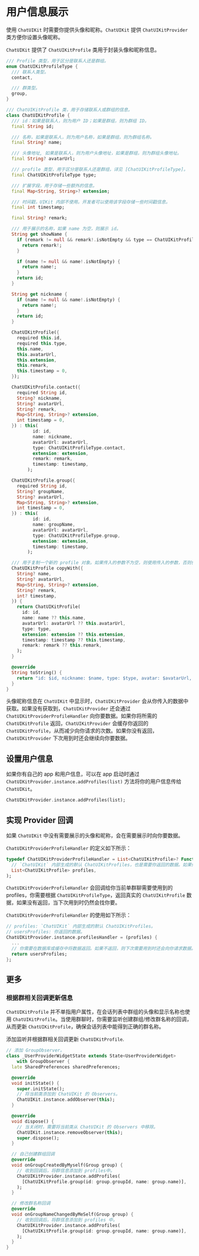 # 用户信息展示

<Toc />

使用 `ChatUIKit` 时需要你提供头像和昵称。`ChatUIKit` 提供 `ChatUIKitProvider` 类方便你设置头像昵称。

`ChatUIKit` 提供了 `ChatUIKitProfile` 类用于封装头像和昵称信息。

```dart
/// Profile 类型，用于区分是联系人还是群组。
enum ChatUIKitProfileType {
  /// 联系人类型。
  contact,

  /// 群类型。
  group,
}

/// ChatUIKitProfile 类，用于存储联系人或群组的信息。
class ChatUIKitProfile {
  /// id：如果是联系人，则为用户 ID；如果是群组，则为群组 ID。
  final String id;

  /// 名称，如果是联系人，则为用户名称，如果是群组，则为群组名称。
  final String? name;

  /// 头像地址, 如果是联系人，则为用户头像地址，如果是群组，则为群组头像地址。
  final String? avatarUrl;

  /// profile 类型，用于区分是联系人还是群组，详见 [ChatUIKitProfileType]。
  final ChatUIKitProfileType type;

  /// 扩展字段，用于存储一些额外的信息。
  final Map<String, String>? extension;

  /// 时间戳，UIKit 内部不使用。开发者可以使用该字段存储一些时间戳信息。
  final int timestamp;

  final String? remark;

  /// 用于展示的名称，如果 name 为空，则展示 id。
  String get showName {
    if (remark != null && remark!.isNotEmpty && type == ChatUIKitProfileType.contact) {
      return remark!;
    }

    if (name != null && name!.isNotEmpty) {
      return name!;
    }
    return id;
  }

  String get nickname {
    if (name != null && name!.isNotEmpty) {
      return name!;
    }
    return id;
  }

  ChatUIKitProfile({
    required this.id,
    required this.type,
    this.name,
    this.avatarUrl,
    this.extension,
    this.remark,
    this.timestamp = 0,
  });

  ChatUIKitProfile.contact({
    required String id,
    String? nickname,
    String? avatarUrl,
    String? remark,
    Map<String, String>? extension,
    int timestamp = 0,
  }) : this(
          id: id,
          name: nickname,
          avatarUrl: avatarUrl,
          type: ChatUIKitProfileType.contact,
          extension: extension,
          remark: remark,
          timestamp: timestamp,
        );

  ChatUIKitProfile.group({
    required String id,
    String? groupName,
    String? avatarUrl,
    Map<String, String>? extension,
    int timestamp = 0,
  }) : this(
          id: id,
          name: groupName,
          avatarUrl: avatarUrl,
          type: ChatUIKitProfileType.group,
          extension: extension,
          timestamp: timestamp,
        );

  /// 用于复制一个新的 profile 对象。如果传入的参数不为空，则使用传入的参数，否则使用当前 profile 的参数。
  ChatUIKitProfile copyWith({
    String? name,
    String? avatarUrl,
    Map<String, String>? extension,
    String? remark,
    int? timestamp,
  }) {
    return ChatUIKitProfile(
      id: id,
      name: name ?? this.name,
      avatarUrl: avatarUrl ?? this.avatarUrl,
      type: type,
      extension: extension ?? this.extension,
      timestamp: timestamp ?? this.timestamp,
      remark: remark ?? this.remark,
    );
  }

  @override
  String toString() {
    return "id: $id, nickname: $name, type: $type, avatar: $avatarUrl, remark: $remark \n";
  }
}


```

头像昵称信息在 `ChatUIKit` 中显示时，`ChatUIKitProvider` 会从你传入的数据中获取。如果没有获取到，`ChatUIKitProvider` 还会通过 `ChatUIKitProviderProfileHandler` 向你要数据。如果你将所需的 `ChatUIKitProfile` 返回，`ChatUIKitProvider` 会缓存你返回的 `ChatUIKitProfile`，从而减少向你请求的次数。如果你没有返回，`ChatUIKitProvider` 下次用到时还会继续向你要数据。

## 设置用户信息

如果你有自己的 app 和用户信息，可以在 app 启动时通过 `ChatUIKitProvider.instance.addProfiles(list)` 方法将你的用户信息传给 `ChatUIKit`。

```dart
ChatUIKitProvider.instance.addProfiles(list);
```

## 实现 Provider 回调

如果 `ChatUIKit` 中没有需要展示的头像和昵称，会在需要展示时向你要数据。

`ChatUIKitProviderProfileHandler` 的定义如下所示：

```dart
typedef ChatUIKitProviderProfileHandler = List<ChatUIKitProfile>? Function(
  // `ChatUIKit` 内部生成的默认 ChatUIKitProfiles，也是需要你返回的数据。如果你有真实数据，可以返回给 `ChatUIKit`, UIKit 会将你返回的数据缓存。
  List<ChatUIKitProfile> profiles,
);
```

`ChatUIKitProviderProfileHandler` 会回调给你当前单群聊需要使用到的 profiles，你需要根据 `ChatUIKitProfileType`，返回真实的 `ChatUIKitProfile` 数据，如果没有返回，当下次用到时仍然会找你要。

`ChatUIKitProviderProfileHandler` 的使用如下所示：

```dart
// profiles: `ChatUIKit` 内部生成的默认 ChatUIKitProfiles。
// usersProfiles: 你返回的数据。
ChatUIKitProvider.instance.profilesHandler = (profiles) {
  ...
  // 你需要在数据库或缓存中将数据返回。如果不返回，则下次需要用到时还会向你请求数据。
  return usersProfiles;
};
```

## 更多

### 根据群相关回调更新信息

`ChatUIKitProfile` 并不单指用户属性，在会话列表中群组的头像和显示名称也使用 `ChatUIKitProfile`。当使用群聊时，你需要监听创建群组/修改群名称的回调，从而更新 `ChatUIKitProfile`，确保会话列表中能得到正确的群名称。

添加监听并根据群相关回调更新 `ChatUIKitProfile`.

```dart
// 添加 GroupObserver。
class _UserProviderWidgetState extends State<UserProviderWidget>
    with GroupObserver {
  late SharedPreferences sharedPreferences;

  @override
  void initState() {
    super.initState();
    // 将当前类添加到 ChatUIKit 的 Observers。
    ChatUIKit.instance.addObserver(this);
  }

  @override
  void dispose() {
    // 当关闭时，需要将当前类从 ChatUIKit 的 Observers 中移除。
    ChatUIKit.instance.removeObserver(this);
    super.dispose();
  }

  // 自己创建群组回调
  @override
  void onGroupCreatedByMyself(Group group) {
    // 收到回调后，将群信息添加到 profiles中。
    ChatUIKitProvider.instance.addProfiles(
      [ChatUIKitProfile.group(id: group.groupId, name: group.name)],
    );
  }

  // 修改群名称回调
  @override
  void onGroupNameChangedByMeSelf(Group group) {
    // 收到回调后，将群信息添加到 profiles 中。
    ChatUIKitProvider.instance.addProfiles(
      [ChatUIKitProfile.group(id: group.groupId, name: group.name)],
    );
  }
}

```